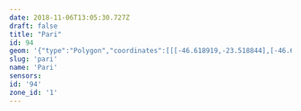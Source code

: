```yaml
---
date: 2018-11-06T13:05:30.727Z
draft: false
title: "Pari"
id: 94
geom: '{"type":"Polygon","coordinates":[[[-46.618919,-23.518844],[-46.620238,-23.518822],[-46.622016,-23.51922],[-46.623263,-23.519425],[-46.625396,-23.519354],[-46.625794,-23.531297],[-46.625703,-23.53166],[-46.625447,-23.532122],[-46.625249,-23.532278],[-46.62503,-23.532864],[-46.624894,-23.533572],[-46.624866,-23.534349],[-46.62225,-23.535004],[-46.619032,-23.535346],[-46.616012,-23.535553],[-46.613338,-23.5329],[-46.612511,-23.533647],[-46.605769,-23.527002],[-46.606277,-23.526516],[-46.606326,-23.526331],[-46.60639,-23.526298],[-46.606339,-23.526241],[-46.606482,-23.525614],[-46.60714,-23.523065],[-46.607945,-23.523251],[-46.60931,-23.523372],[-46.610109,-23.523331],[-46.611348,-23.522982],[-46.612386,-23.52256],[-46.613464,-23.521765],[-46.615029,-23.520467],[-46.615767,-23.519932],[-46.616703,-23.519377],[-46.617258,-23.519119],[-46.617808,-23.518958],[-46.618919,-23.518844]]]}'
slug: 'pari'
name: 'Pari'
sensors:
id: '94'
zone_id: '1'
---
```

		
